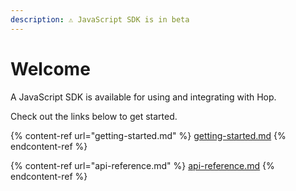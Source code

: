 ```yaml
---
description: ⚠️ JavaScript SDK is in beta
---
```


# Welcome

A JavaScript SDK is available for using and integrating with Hop.

Check out the links below to get started.

{% content-ref url="getting-started.md" %}
[getting-started.md](getting-started.md)
{% endcontent-ref %}

{% content-ref url="api-reference.md" %}
[api-reference.md](api-reference.md)
{% endcontent-ref %}
